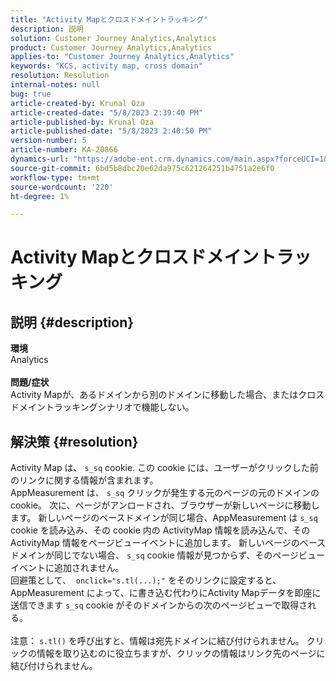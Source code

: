 ```yaml
---
title: "Activity Mapとクロスドメイントラッキング"
description: 説明
solution: Customer Journey Analytics,Analytics
product: Customer Journey Analytics,Analytics
applies-to: "Customer Journey Analytics,Analytics"
keywords: "KCS, activity map, cross domain"
resolution: Resolution
internal-notes: null
bug: true
article-created-by: Krunal Oza
article-created-date: "5/8/2023 2:39:40 PM"
article-published-by: Krunal Oza
article-published-date: "5/8/2023 2:40:50 PM"
version-number: 5
article-number: KA-20866
dynamics-url: "https://adobe-ent.crm.dynamics.com/main.aspx?forceUCI=1&pagetype=entityrecord&etn=knowledgearticle&id=01b5e223-aeed-ed11-8849-6045bd006268"
source-git-commit: 6bd5b8dbc20e62da975c621264251b4751a2e6f0
workflow-type: tm+mt
source-wordcount: '220'
ht-degree: 1%

---
```


# Activity Mapとクロスドメイントラッキング

## 説明 {#description}

<b>環境</b><br>Analytics<br> <br><b>問題/症状</b><br>Activity Mapが、あるドメインから別のドメインに移動した場合、またはクロスドメイントラッキングシナリオで機能しない。

## 解決策 {#resolution}

Activity Map は、 `s_sq` cookie. この cookie には、ユーザーがクリックした前のリンクに関する情報が含まれます。<br>AppMeasurement は、 `s_sq` クリックが発生する元のページの元のドメインの cookie。 次に、ページがアンロードされ、ブラウザーが新しいページに移動します。 新しいページのベースドメインが同じ場合、AppMeasurement は `s_sq` cookie を読み込み、その cookie 内の ActivityMap 情報を読み込んで、その ActivityMap 情報をページビューイベントに追加します。 新しいページのベースドメインが同じでない場合、 `s_sq` cookie 情報が見つからず、そのページビューイベントに追加されません。<br>回避策として、  `onclick="s.tl(...);"` をそのリンクに設定すると、AppMeasurement によって、に書き込む代わりにActivity Mapデータを即座に送信できます `s_sq` cookie がそのドメインからの次のページビューで取得される。<br> <br>注意： `s.tl()` を呼び出すと、情報は宛先ドメインに結び付けられません。 クリックの情報を取り込むのに役立ちますが、クリックの情報はリンク先のページに結び付けられません。<br>



